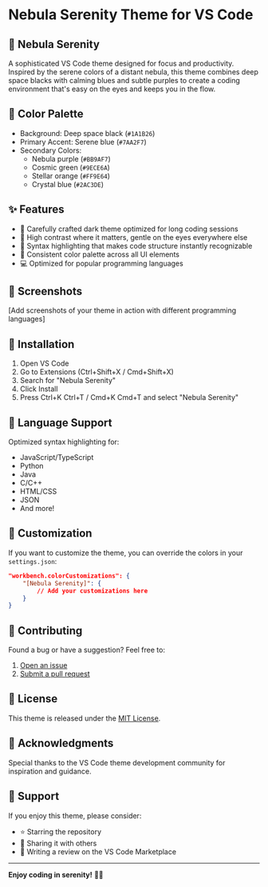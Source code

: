 # Nebula Serenity Theme for VS Code

## 🌌 Nebula Serenity

A sophisticated VS Code theme designed for focus and productivity. Inspired by the serene colors of a distant nebula, this theme combines deep space blacks with calming blues and subtle purples to create a coding environment that's easy on the eyes and keeps you in the flow.

## 🎨 Color Palette

- Background: Deep space black (`#1A1B26`)
- Primary Accent: Serene blue (`#7AA2F7`)
- Secondary Colors:
  - Nebula purple (`#BB9AF7`)
  - Cosmic green (`#9ECE6A`)
  - Stellar orange (`#FF9E64`)
  - Crystal blue (`#2AC3DE`)

## ✨ Features

- 🌙 Carefully crafted dark theme optimized for long coding sessions
- 👀 High contrast where it matters, gentle on the eyes everywhere else
- 🎯 Syntax highlighting that makes code structure instantly recognizable
- 🎨 Consistent color palette across all UI elements
- 💻 Optimized for popular programming languages

## 📸 Screenshots

[Add screenshots of your theme in action with different programming languages]

## 🚀 Installation

1. Open VS Code
2. Go to Extensions (Ctrl+Shift+X / Cmd+Shift+X)
3. Search for "Nebula Serenity"
4. Click Install
5. Press Ctrl+K Ctrl+T / Cmd+K Cmd+T and select "Nebula Serenity"

## 📝 Language Support

Optimized syntax highlighting for:
- JavaScript/TypeScript
- Python
- Java
- C/C++
- HTML/CSS
- JSON
- And more!

## 🔧 Customization

If you want to customize the theme, you can override the colors in your `settings.json`:

```json
"workbench.colorCustomizations": {
    "[Nebula Serenity]": {
        // Add your customizations here
    }
}
```

## 🤝 Contributing

Found a bug or have a suggestion? Feel free to:
1. [Open an issue](https://github.com/Shellomo/vscode_themes_nebula-serenity/issues)
2. [Submit a pull request](https://github.com/Shellomo/vscode_themes_nebula-serenity/pulls)

## 📄 License

This theme is released under the [MIT License](LICENSE).

## 🙏 Acknowledgments

Special thanks to the VS Code theme development community for inspiration and guidance.

## 🎉 Support

If you enjoy this theme, please consider:
- ⭐ Starring the repository
- 📢 Sharing it with others
- 📝 Writing a review on the VS Code Marketplace

---

**Enjoy coding in serenity!** 🌌✨